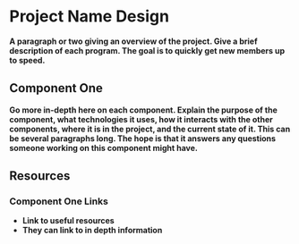# **Project Name** Design 

**A paragraph or two giving an overview of the project. Give a brief description of each program. The goal is to quickly get new members up to speed.**

## **Component One**

**Go more in-depth here on each component. Explain the purpose of the component, what technologies it uses, how it interacts with the other components, where it is in the project, and the current state of it. This can be several paragraphs long. The hope is that it answers any questions someone working on this component might have.** 

## Resources 

### **Component One** Links

- **Link to useful resources**
- **They can link to in depth information**
